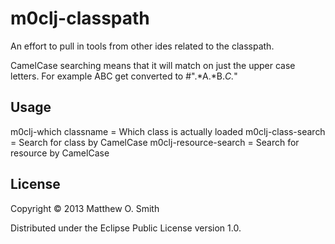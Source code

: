 # m0clj-classpath

An effort to pull in tools from other ides related to the classpath.

CamelCase searching means that it will match on just the upper case
letters.  For example ABC get converted to #".*A.*B.*C.*"

## Usage

m0clj-which classname = Which class is actually loaded
m0clj-class-search = Search for class by CamelCase
m0clj-resource-search = Search for resource by CamelCase


## License

Copyright © 2013 Matthew O. Smith

Distributed under the Eclipse Public License  version 1.0.
